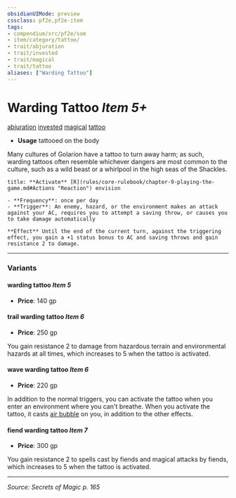 ```yaml
---
obsidianUIMode: preview
cssclass: pf2e,pf2e-item
tags:
- compendium/src/pf2e/som
- item/category/tattoo/
- trait/abjuration
- trait/invested
- trait/magical
- trait/tattoo
aliases: ["Warding Tattoo"]
---
```

# Warding Tattoo *Item 5+*  
[abjuration](rules/traits/abjuration.md "Abjuration School Trait")  [invested](rules/traits/invested.md "Invested Item Trait")  [magical](rules/traits/magical.md "Magical Item Trait")  [tattoo](rules/traits/tattoo-lowg.md "Tattoo Item Trait")  

- **Usage** tattooed on the body

Many cultures of Golarion have a tattoo to turn away harm; as such, warding tattoos often resemble whichever dangers are most common to the culture, such as a wild beast or a whirlpool in the high seas of the Shackles.

```ad-embed-ability
title: **Activate** [R](rules/core-rulebook/chapter-9-playing-the-game.md#Actions "Reaction") envision

- **Frequency**: once per day
- **Trigger**: An enemy, hazard, or the environment makes an attack against your AC, requires you to attempt a saving throw, or causes you to take damage automatically

**Effect** Until the end of the current turn, against the triggering effect, you gain a +1 status bonus to AC and saving throws and gain resistance 2 to damage.
```

---

### Variants

#### warding tattoo *Item 5*

- **Price**: 140 gp

#### trail warding tattoo *Item 6*

- **Price**: 250 gp

You gain resistance 2 to damage from hazardous terrain and environmental hazards at all times, which increases to 5 when the tattoo is activated.

#### wave warding tattoo *Item 6*

- **Price**: 220 gp

In addition to the normal triggers, you can activate the tattoo when you enter an environment where you can't breathe. When you activate the tattoo, it casts [air bubble](compendium/spells/air-bubble.md) on you, in addition to the other effects.

#### fiend warding tattoo *Item 7*

- **Price**: 300 gp

You gain resistance 2 to spells cast by fiends and magical attacks by fiends, which increases to 5 when the tattoo is activated.

---
*Source: Secrets of Magic p. 165*
